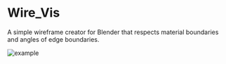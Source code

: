 # Wire_Vis
A simple wireframe creator for Blender that respects material boundaries and angles of edge boundaries.

![example](https://user-images.githubusercontent.com/1895282/198263763-aee6f57b-262b-439f-80b3-2dbca7332aa5.png)
